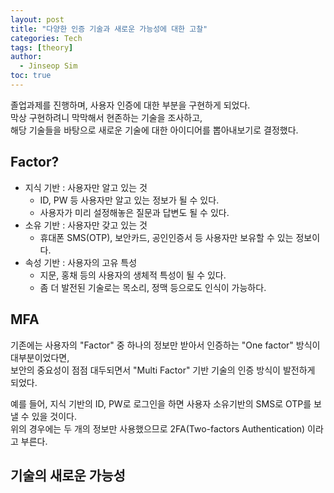 ```yaml
---
layout: post
title: "다양한 인증 기술과 새로운 가능성에 대한 고찰"
categories: Tech
tags: [theory]
author:
  - Jinseop Sim
toc: true
---
```

졸업과제를 진행하며, 사용자 인증에 대한 부분을 구현하게 되었다.  
막상 구현하려니 막막해서 현존하는 기술을 조사하고,  
해당 기술들을 바탕으로 새로운 기술에 대한 아이디어를 뽑아내보기로 결정했다.   

## Factor?
- 지식 기반 : 사용자만 알고 있는 것
    - ID, PW 등 사용자만 알고 있는 정보가 될 수 있다.
    - 사용자가 미리 설정해놓은 질문과 답변도 될 수 있다.
- 소유 기반 : 사용자만 갖고 있는 것
    - 휴대폰 SMS(OTP), 보안카드, 공인인증서 등 사용자만 보유할 수 있는 정보이다.
- 속성 기반 : 사용자의 고유 특성
    - 지문, 홍채 등의 사용자의 생체적 특성이 될 수 있다.
    - 좀 더 발전된 기술로는 목소리, 정맥 등으로도 인식이 가능하다.

## MFA
기존에는 사용자의 "Factor" 중 하나의 정보만 받아서 인증하는 "One factor" 방식이 대부분이었다면,  
보안의 중요성이 점점 대두되면서 "Multi Factor" 기반 기술의 인증 방식이 발전하게 되었다.  

예를 들어, 지식 기반의 ID, PW로 로그인을 하면 사용자 소유기반의 SMS로 OTP를 보낼 수 있을 것이다.  
위의 경우에는 두 개의 정보만 사용했으므로 2FA(Two-factors Authentication) 이라고 부른다.

## 기술의 새로운 가능성

